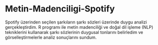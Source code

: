 # Metin-Madenciligi-Spotify
Spotify üzerinden seçilen şarkıların şarkı sözleri üzerinde duygu analizi gerçekleştirdim. R programı ile metin madenciliği ve doğal dil işleme (NLP) tekniklerini kullanarak şarkı sözlerinin duygusal tonlarını belirledim ve görselleştirmelerle analiz sonuçlarını sundum.
